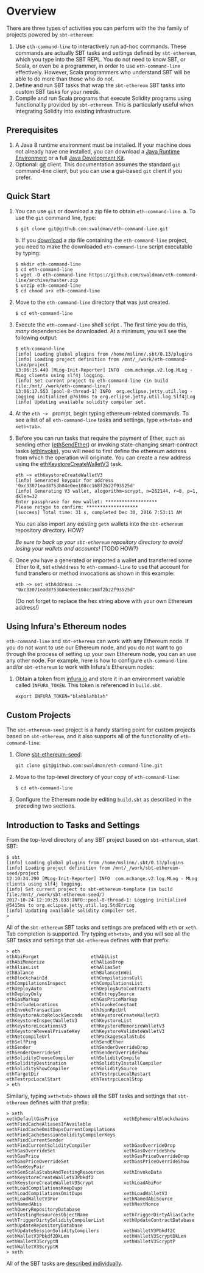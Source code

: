 # Overview

There are three types of activities you can perform with the the family of projects powered by `sbt-ethereum`:

  1. Use `eth-command-line` to interactively run ad-hoc commands.
     These commands are actually SBT tasks and settings defined by `sbt-ethereum`, which you type into the SBT REPL.
     You do not need to know SBT, or Scala, or even be a programmer, in order to use `eth-command-line` effectively.
     However, Scala programmers who understand SBT will be able to do more than those who do not.
  2. Define and run SBT tasks that wrap the `sbt-ethereum` SBT tasks into custom SBT tasks for your needs.
  3. Compile and run Scala programs that execute Solidity programs using functionality provided by `sbt-ethereum`.
     This is particularly useful when integrating Solidity into existing infrastructure.

## Prerequisites
1. A Java 8 runtime environment must be installed.
  If your machine does not already have one installed, you can download a 
  [Java Runtime Environment](http://www.oracle.com/technetwork/java/javase/downloads/jre8-downloads-2133155.html)
  or a full [Java Development Kit](http://www.oracle.com/technetwork/java/javase/downloads/jdk8-downloads-2133151.html).
2. Optional: [git](https://git-scm.com/) client.
   This documentation assumes the standard `git` command-line client, but you can use a gui-based `git` client if you prefer.

## Quick Start
1. You can use `git` or download a zip file to obtain `eth-command-line`.
   a. To use the `git` command line, type:
     ```
     $ git clone git@github.com:swaldman/eth-command-line.git
     ```
   b. If you [download](https://github.com/swaldman/eth-command-line/archive/master.zip) a zip file 
     containing the `eth-command-line` project, you need to make the downloaded `eth-command-line` script executable by typing:
     ```
     $ mkdir eth-command-line
     $ cd eth-command-line
     $ wget -O eth-command-line https://github.com/swaldman/eth-command-line/archive/master.zip
     $ unzip eth-command-line
     $ cd chmod a+x eth-command-line
     ```
2. Move to the `eth-command-line` directory that was just created.
   ```
   $ cd eth-command-line
   ```
3. Execute the `eth-command-line` shell script . 
   The first time you do this, *many* dependencies be downloaded.
   At a minimum, you will see the following output:
   ```
   $ eth-command-line
   [info] Loading global plugins from /home/mslinn/.sbt/0.13/plugins
   [info] Loading project definition from /mnt/_/work/eth-command-line/project
   13:06:15.449 [MLog-Init-Reporter] INFO  com.mchange.v2.log.MLog - MLog clients using slf4j logging.
   [info] Set current project to eth-command-line (in build file:/mnt/_/work/eth-command-line/)
   13:06:17.553 [pool-8-thread-1] INFO  org.eclipse.jetty.util.log - Logging initialized @7610ms to org.eclipse.jetty.util.log.Slf4jLog
   [info] Updating available solidity compiler set.
   ```
4. At the `eth ~> ` prompt, begin typing ethereum-related commands. 
   To see a list of all `eth-command-line` tasks and settings, type `eth<tab>` and `xeth<tab>`.
5. Before you can run tasks that require the payment of Ether, such as sending ether 
   ([ethSendEther](https://mslinn.gitbooks.io/sbt-ethereum/content/gitbook/tasks.html#ethsendether)) or
   invoking state-changing smart-contract tasks 
   ([ethInvoke](https://mslinn.gitbooks.io/sbt-ethereum/content/gitbook/tasks.html#ethinvoke)), 
   you will need to first define the ethereum address from which the operation will originate. 
   You can create a new address using the
   [ethKeystoreCreateWalletV3](https://mslinn.gitbooks.io/sbt-ethereum/content/gitbook/tasks.html#ethkeystorecreatewalletv3) 
   task.
   ```
   eth ~> ethKeystoreCreateWalletV3
   [info] Generated keypair for address '0xc33071ead8753b04e0ee108cc168f2b22f93525d'
   [info] Generating V3 wallet, alogorithm=scrypt, n=262144, r=8, p=1, dklen=32
   Enter passphrase for new wallet: *******************
   Please retype to confirm: *******************
   [success] Total time: 31 s, completed Dec 30, 2016 7:53:11 AM

   ```
   You can also import any existing `geth` wallets into the `sbt-ethereum` repository directory.
   HOW?

   *Be sure to back up your `sbt-ethereum` repository directory to avoid losing your wallets
   and accounts!* (TODO HOW?)
6. Once you have a generated or imported a wallet and transferred some Ether to it,
   set `ethAddress` to `eth-command-line` to use that account for fund transfers or method invocations as shown in this example:
   ```
   eth ~> set ethAddress := "0xc33071ead8753b04e0ee108cc168f2b22f93525d"

   ```
   (Do not forget to replace the hex string above with your own Ethereum address!)
   
## Using Infura's Ethereum nodes
`eth-command-line` and `sbt-ethereum` can work with any Ethereum node.
If you do not want to use our Ethereum node, and you do not want to go through the process of setting up your own Ethereum node, 
you can an use any other node.
For example, here is how to configure `eth-command-line` and/or `sbt-ethereum` to work with Infura's Ethereum nodes:

  1. Obtain a token from [infura.io](https://infura.io) and store it in an environment variable called `INFURA_TOKEN`.
     This token is referenced in `build.sbt`.
     ```
     export INFURA_TOKEN="blahblahblah"
     ```

## Custom Projects
The `sbt-ethereum-seed` project is a handy starting point for custom projects based on `sbt-ethereum`, 
and it also supports all of the functionality of `eth-command-line`:
  1. Clone [sbt-ethereum-seed](https://github.com/mslinn/sbt-ethereum-seed):
     ```
     git clone git@github.com:swaldman/eth-command-line.git
     ```
  2. Move to the top-level directory of your copy of `eth-command-line`:
     ```
     $ cd eth-command-line
     ```
  3. Configure the Ethereum node by editing `build.sbt` as described in the preceding two sections.
  
## Introduction to Tasks and Settings
From the top-level directory of any SBT project based on `sbt-ethereum`, start SBT:
```
$ sbt
[info] Loading global plugins from /home/mslinn/.sbt/0.13/plugins
[info] Loading project definition from /mnt/_/work/sbt-ethereum-seed/project
12:10:24.290 [MLog-Init-Reporter] INFO  com.mchange.v2.log.MLog - MLog clients using slf4j logging.
[info] Set current project to sbt-ethereum-template (in build file:/mnt/_/work/sbt-ethereum-seed/)
2017-10-24 12:10:25.833:INFO::pool-8-thread-1: Logging initialized @5415ms to org.eclipse.jetty.util.log.StdErrLog
[info] Updating available solidity compiler set.
> 
```

All of the `sbt-ethereum` SBT tasks and settings are prefaced with `eth` or `xeth`.
Tab completion is supported.
Try typing `eth<tab>`, and you will see all the SBT tasks and settings that `sbt-ethereum` defines with that prefix:

```
> eth
ethAbiForget                   ethAbiList                     ethAbiMemorize                 ethAliasDrop                   ethAliasList                   ethAliasSet                    ethBalance                     ethBalanceInWei                
ethBlockchainId                ethCompilationsCull            ethCompilationsInspect         ethCompilationsList            ethDeployAuto                  ethDeployAutoContracts         ethDeployOnly                  ethEntropySource               
ethGasMarkup                   ethGasPriceMarkup              ethIncludeLocations            ethInvokeConstant              ethInvokeTransaction           ethJsonRpcUrl                  ethKeystoreAutoRelockSeconds   ethKeystoreCreateWalletV3      
ethKeystoreInspectWalletV3     ethKeystoreList                ethKeystoreLocationsV3         ethKeystoreMemorizeWalletV3    ethKeystoreRevealPrivateKey    ethKeystoreValidateWalletV3    ethNetcompileUrl               ethPackageScalaStubs           
ethSelfPing                    ethSendEther                   ethSender                      ethSenderOverrideDrop          ethSenderOverrideSet           ethSenderOverrideShow          ethSolidityChooseCompiler      ethSolidityCompile             
ethSolidityDestination         ethSolidityInstallCompiler     ethSolidityShowCompiler        ethSoliditySource              ethTargetDir                   ethTestrpcLocalRestart         ethTestrpcLocalStart           ethTestrpcLocalStop            
> eth
```

Similarly, typing `xeth<tab>` shows all the SBT tasks and settings that `sbt-ethereum` defines with that prefix:
```
> xeth
xethDefaultGasPrice                        xethEphemeralBlockchains                   xethFindCacheAliasesIfAvailable            xethFindCacheOmitDupsCurrentCompilations   xethFindCacheSessionSolidityCompilerKeys   
xethFindCurrentSender                      xethFindCurrentSolidityCompiler            xethGasOverrideDrop                        xethGasOverrideSet                         xethGasOverrideShow                        
xethGasPrice                               xethGasPriceOverrideDrop                   xethGasPriceOverrideSet                    xethGasPriceOverrideShow                   xethGenKeyPair                             
xethGenScalaStubsAndTestingResources       xethInvokeData                             xethKeystoreCreateWalletV3Pbkdf2           xethKeystoreCreateWalletV3Scrypt           xethLoadAbiFor                             
xethLoadCompilationsKeepDups               xethLoadCompilationsOmitDups               xethLoadWalletV3                           xethLoadWalletV3For                        xethNamedAbiSource                         
xethNamedAbis                              xethNextNonce                              xethQueryRepositoryDatabase                xethTestingResourcesObjectName             xethTriggerDirtyAliasCache                 
xethTriggerDirtySolidityCompilerList       xethUpdateContractDatabase                 xethUpdateRepositoryDatabase               xethUpdateSessionSolidityCompilers         xethWalletV3Pbkdf2C                        
xethWalletV3Pbkdf2DkLen                    xethWalletV3ScryptDkLen                    xethWalletV3ScryptN                        xethWalletV3ScryptP                        xethWalletV3ScryptR                        
> xeth
```

All of the SBT tasks are [described individually](tasks.md).
